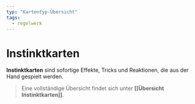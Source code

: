 ```yaml
---
typ: "Kartentyp-Übersicht"
tags:
  - regelwerk
---
```

# Instinktkarten
**Instinktkarten** sind sofortige Effekte, Tricks und Reaktionen, die aus der Hand gespielt werden.
> Eine vollständige Übersicht findet sich unter **[[Übersicht Instinktkarten]]**.
